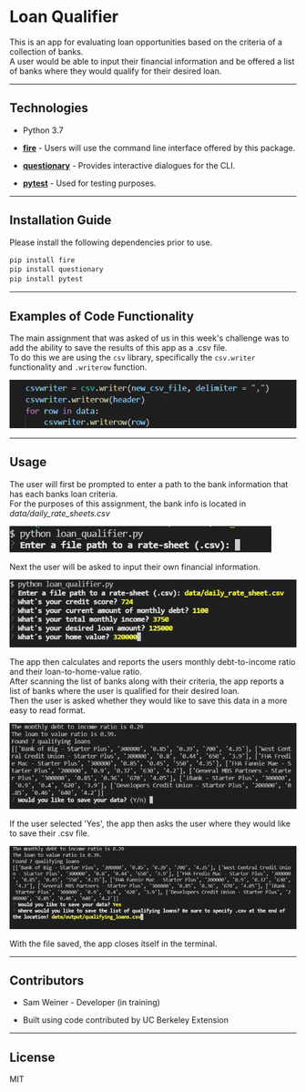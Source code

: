 # Loan Qualifier

This is an app for evaluating loan opportunities based on the criteria of a collection of banks.  
A user would be able to input their financial information and be offered a list of banks where they would qualify for their desired loan.  

---

## Technologies

- Python 3.7

- **[fire](https://google.github.io/python-fire/guide/)** - Users will use the command line interface offered by this package.

- **[questionary](https://questionary.readthedocs.io/en/stable/)** - Provides interactive dialogues for the CLI.

- **[pytest](https://docs.pytest.org/en/6.2.x/)** - Used for testing purposes.
---

## Installation Guide

Please install the following dependencies prior to use.

```python
pip install fire
pip install questionary
pip install pytest
```

---

## Examples of Code Functionality

The main assignment that was asked of us in this week's challenge was to add the ability to save the results of this app as a .csv file.  
To do this we are using the `csv` library, specifically the `csv.writer` functionality and `.writerow` function.

![csvwriter_image](/images/readme_csvwriter_code.PNG)

---

## Usage

The user will first be prompted to enter a path to the bank information that has each banks loan criteria.  
For the purposes of this assignment, the bank info is located in *data/daily_rate_sheets.csv*

![retrieving-bank-data](/images/readme_enter_path_for_bank_info.PNG)

Next the user will be asked to input their own financial information.

![user-info](/images/readme_user_info.PNG)

The app then calculates and reports the users monthly debt-to-income ratio and their loan-to-home-value ratio.  
After scanning the list of banks along with their criteria, the app reports a list of banks where the user is qualified for their desired loan.  
Then the user is asked whether they would like to save this data in a more easy to read format.  

![data-output](/images/readme_raw_data_output.PNG)

If the user selected 'Yes', the app then asks the user where they would like to save their .csv file.  

![where-to-save](/images/readme_where_to_save.PNG)

With the file saved, the app closes itself in the terminal.



---

## Contributors

- Sam Weiner - Developer (in training)

- Built using code contributed by UC Berkeley Extension

---

## License

MIT
